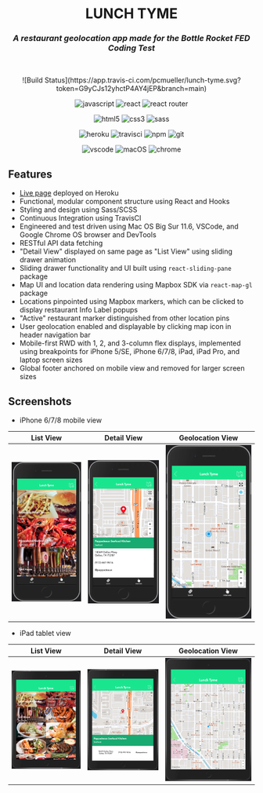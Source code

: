 <h1 align="center">LUNCH TYME</h1>

<h3 align="center" style="font-style: italic;">A restaurant geolocation app made for the Bottle Rocket FED Coding Test</h2>
<br>

<p align="center">
![Build Status](https://app.travis-ci.com/pcmueller/lunch-tyme.svg?token=G9yCJs12yhctP4AY4jEP&branch=main)

</p>
<p align="center">
  <img src="https://img.shields.io/badge/javascript%20-%23323330.svg?&style=for-the-badge&logo=javascript&logoColor=%23F7DF1E" alt="javascript"/>
  <img src="https://img.shields.io/badge/react%20-%2320232a.svg?&style=for-the-badge&logo=react&logoColor=%2361DAFB" alt="react"/>
  <img src="https://img.shields.io/badge/React_Router-CA4245?style=for-the-badge&logo=react-router&logoColor=white" alt="react router"/>
</p>
<p align="center">
  <img src="https://img.shields.io/badge/html5%20-%23E34F26.svg?&style=for-the-badge&logo=html5&logoColor=white" alt="html5"/>
  <img src="https://img.shields.io/badge/css3%20-%231572B6.svg?&style=for-the-badge&logo=css3&logoColor=white" alt="css3"/>
  <img src="https://img.shields.io/badge/SASS%20-hotpink.svg?&style=for-the-badge&logo=SASS&logoColor=white" alt="sass"/>
</p>
<p align="center">
  <img src="https://img.shields.io/badge/Heroku-430098?style=for-the-badge&logo=heroku&logoColor=white" alt="heroku"/>
  <img src="https://img.shields.io/badge/travisci%20-%232B2F33.svg?&style=for-the-badge&logo=travis&logoColor=white" alt="travisci"/>
  <img src="https://img.shields.io/badge/npm-%23cb0000.svg?logo=npm&logoColor=white&style=for-the-badge" alt="npm" />
  <img src="https://img.shields.io/badge/git-%23F05033.svg?style=for-the-badge&logo=git&logoColor=white" alt="git" />
</p>
<p align="center">
  <img src="https://img.shields.io/badge/Visual%20Studio%20Code-0078d7.svg?style=for-the-badge&logo=visual-studio-code&logoColor=white" alt="vscode" />
  <img src="https://img.shields.io/badge/mac%20os-000000?style=for-the-badge&logo=macos&logoColor=F0F0F0" alt="macOS"/>
  <img src="https://img.shields.io/badge/Google%20Chrome-4285F4?style=for-the-badge&logo=GoogleChrome&logoColor=white" alt="chrome"/>
</p>

## Features

- [Live page](https://lunch-tyme-app.herokuapp.com/) deployed on Heroku
- Functional, modular component structure using React and Hooks
- Styling and design using Sass/SCSS
- Continuous Integration using TravisCI
- Engineered and test driven using Mac OS Big Sur 11.6, VSCode, and Google Chrome OS browser and DevTools
- RESTful API data fetching
- "Detail View" displayed on same page as "List View" using sliding drawer animation
- Sliding drawer functionality and UI built using `react-sliding-pane` package
- Map UI and location data rendering using Mapbox SDK via `react-map-gl` package
- Locations pinpointed using Mapbox markers, which can be clicked to display restaurant Info Label popups
- "Active" restaurant marker distinguished from other location pins
- User geolocation enabled and displayable by clicking map icon in header navigation bar
- Mobile-first RWD with 1, 2, and 3-column flex displays, implemented using breakpoints for iPhone 5/SE, iPhone 6/7/8, iPad, iPad Pro, and laptop screen sizes
- Global footer anchored on mobile view and removed for larger screen sizes

## Screenshots


* iPhone 6/7/8 mobile view

|List View<!-- .element: style="text-align:center;" -->|Detail View<!-- .element: style="text-align:center;" -->|Geolocation View<!-- .element: style="text-align:center;" -->|
|-------|-------|-------|
|![](/src/assets/images/ListView-iPhone.png)<!-- .element: style="text-align:center;" -->|![](/src/assets/images/DetailView-iPhone.png)<!-- .element: style="text-align:center;" -->|![](/src/assets/images/Geolocation-iPhone.png)<!-- .element: style="text-align:center;" -->|

* iPad tablet view

|List View<!-- .element: style="text-align:center;" -->|Detail View<!-- .element: style="text-align:center;" -->|Geolocation View<!-- .element: style="text-align:center;" -->|
|-------|-------|-------|
|![](/src/assets/images/ListView-iPad.png)<!-- .element: style="text-align:center;" -->|![](/src/assets/images/DetailView-iPad.png)<!-- .element: style="text-align:center;" -->|![](/src/assets/images/Geolocation-iPad.png)<!-- .element: style="text-align:center;" -->|
